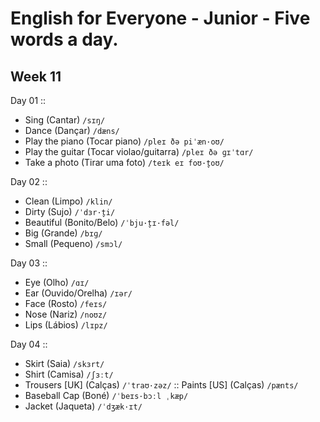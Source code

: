 # English for Everyone - Junior - Five words a day.

## Week 11

Day 01 ::

- Sing (Cantar) `/sɪŋ/`
- Dance (Dançar) `/dæns/`
- Play the piano (Tocar piano) `/pleɪ ðə piˈæn·oʊ/`
- Play the guitar (Tocar violao/guitarra) `/pleɪ ðə ɡɪˈtɑr/`
- Take a photo (Tirar uma foto) `/teɪk eɪ foʊ·t̬oʊ/`

Day 02 ::

- Clean (Limpo) `/klin/`
- Dirty (Sujo) `/ˈdɜr·t̬i/`
- Beautiful (Bonito/Belo) `/ˈbju·t̬ɪ·fəl/`
- Big (Grande) `/bɪɡ/`
- Small (Pequeno) `/smɔl/`

Day 03 ::

- Eye (Olho) `/ɑɪ/`
- Ear (Ouvido/Orelha) `/ɪər/`
- Face (Rosto) `/feɪs/`
- Nose (Nariz) `/noʊz/`
- Lips (Lábios) `/lɪpz/`

Day 04 ::

- Skirt (Saia) `/skɜrt/`
- Shirt (Camisa) `/ʃɜːt/`
- Trousers [UK] (Calças) `/ˈtraʊ·zəz/` :: Paints [US] (Calças) `/pænts/`
- Baseball Cap (Boné) `/ˈbeɪs·bɔːl ˌkæp/`
- Jacket (Jaqueta) `/ˈdʒæk·ɪt/`
